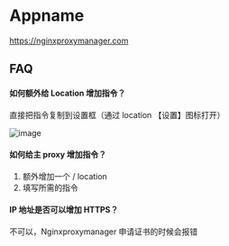 # Appname


https://nginxproxymanager.com

## FAQ

#### 如何额外给 Location 增加指令？

直接把指令复制到设置框（通过 location 【设置】图标打开）

![image](https://user-images.githubusercontent.com/16741975/198959861-cf09f148-2b7a-42bc-8a43-35882668e974.png)

#### 如何给主 proxy 增加指令？

1. 额外增加一个 / location
2. 填写所需的指令

#### IP 地址是否可以增加 HTTPS？

不可以，Nginxproxymanager 申请证书的时候会报错
